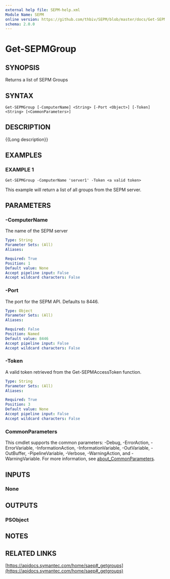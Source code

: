 ```yaml
---
external help file: SEPM-help.xml
Module Name: SEPM
online version: https://github.com/thbiv/SEPM/blob/master/docs/Get-SEPMGroup.md
schema: 2.0.0
---
```


# Get-SEPMGroup

## SYNOPSIS
Returns a list of SEPM Groups

## SYNTAX

```
Get-SEPMGroup [-ComputerName] <String> [-Port <Object>] [-Token] <String> [<CommonParameters>]
```

## DESCRIPTION
{{Long description}}

## EXAMPLES

### EXAMPLE 1
```
Get-SEPMGroup -ComputerName 'server1' -Token <a valid token>
```

This example will return a list of all groups from the SEPM server.

## PARAMETERS

### -ComputerName
The name of the SEPM server

```yaml
Type: String
Parameter Sets: (All)
Aliases:

Required: True
Position: 1
Default value: None
Accept pipeline input: False
Accept wildcard characters: False
```

### -Port
The port for the SEPM API.
Defaults to 8446.

```yaml
Type: Object
Parameter Sets: (All)
Aliases:

Required: False
Position: Named
Default value: 8446
Accept pipeline input: False
Accept wildcard characters: False
```

### -Token
A valid token retrieved from the Get-SEPMAccessToken function.

```yaml
Type: String
Parameter Sets: (All)
Aliases:

Required: True
Position: 3
Default value: None
Accept pipeline input: False
Accept wildcard characters: False
```

### CommonParameters
This cmdlet supports the common parameters: -Debug, -ErrorAction, -ErrorVariable, -InformationAction, -InformationVariable, -OutVariable, -OutBuffer, -PipelineVariable, -Verbose, -WarningAction, and -WarningVariable. For more information, see [about_CommonParameters](http://go.microsoft.com/fwlink/?LinkID=113216).

## INPUTS

### None
## OUTPUTS

### PSObject
## NOTES

## RELATED LINKS

[https://apidocs.symantec.com/home/saep#_getgroups](https://apidocs.symantec.com/home/saep#_getgroups)

